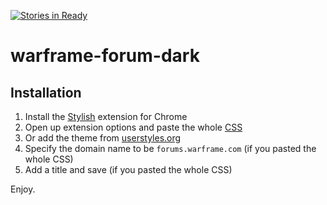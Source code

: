 [![Stories in Ready](https://badge.waffle.io/aliasfalse/warframe-forum-dark.png?label=ready&title=Ready)](https://waffle.io/aliasfalse/warframe-forum-dark)
# warframe-forum-dark

## Installation

1. Install the [Stylish](https://chrome.google.com/webstore/detail/stylish/fjnbnpbmkenffdnngjfgmeleoegfcffe?hl=en) extension for Chrome
1. Open up extension options and paste the whole [CSS](https://raw.githubusercontent.com/aliasfalse/warframe-forum-dark/master/warframe-forum-dark.css)
1.    Or add the theme from [userstyles.org](https://userstyles.org/styles/127678/warframe-forums-dark-reskin)
1. Specify the domain name to be `forums.warframe.com` (if you pasted the whole CSS)
1. Add a title and save (if you pasted the whole CSS)

Enjoy.
